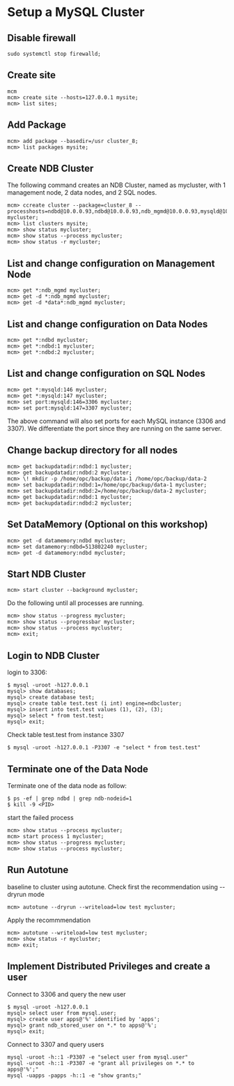# Setup a MySQL Cluster
## Disable firewall
```
sudo systemctl stop firewalld;
```
## Create site
```
mcm
mcm> create site --hosts=127.0.0.1 mysite;
mcm> list sites;
```
## Add Package
```
mcm> add package --basedir=/usr cluster_8;
mcm> list packages mysite;
```
## Create NDB Cluster
The following command creates an NDB Cluster, named as mycluster, with 1 management node, 2 data nodes, and 2 SQL nodes.
```
mcm> ccreate cluster --package=cluster_8 --processhosts=ndbd@10.0.0.93,ndbd@10.0.0.93,ndb_mgmd@10.0.0.93,mysqld@10.0.0.93,mysqld@10.0.0.93,ndbapi@10.0.0.93,ndbapi@10.0.0.93 mycluster;
mcm> list clusters mysite;
mcm> show status mycluster;
mcm> show status --process mycluster;
mcm> show status -r mycluster;
```
## List and change configuration on Management Node
```
mcm> get *:ndb_mgmd mycluster;
mcm> get -d *:ndb_mgmd mycluster;
mcm> get -d *data*:ndb_mgmd mycluster;
```
## List and change configuration on Data Nodes
```
mcm> get *:ndbd mycluster;
mcm> get *:ndbd:1 mycluster;
mcm> get *:ndbd:2 mycluster;
```
## List and change configuration on SQL Nodes
```
mcm> get *:mysqld:146 mycluster;
mcm> get *:mysqld:147 mycluster;
mcm> set port:mysqld:146=3306 mycluster;
mcm> set port:mysqld:147=3307 mycluster;
```
The above command will also set ports for each MySQL instance (3306 and 3307). We differentiate the port since they are running on the same server. </br>
## Change backup directory for all nodes
```
mcm> get backupdatadir:ndbd:1 mycluster;
mcm> get backupdatadir:ndbd:2 mycluster;
mcm> \! mkdir -p /home/opc/backup/data-1 /home/opc/backup/data-2
mcm> set backupdatadir:ndbd:1=/home/opc/backup/data-1 mycluster;
mcm> set backupdatadir:ndbd:2=/home/opc/backup/data-2 mycluster;
mcm> get backupdatadir:ndbd:1 mycluster;
mcm> get backupdatadir:ndbd:2 mycluster;
```
## Set DataMemory (Optional on this workshop)
```
mcm> get -d datamemory:ndbd mycluster;
mcm> set datamemory:ndbd=513802240 mycluster;
mcm> get -d datamemory:ndbd mycluster;
```
## Start NDB Cluster
```
mcm> start cluster --background mycluster;
```
Do the following until all processes are running.
```
mcm> show status --progress mycluster;
mcm> show status --progressbar mycluster;
mcm> show status --process mycluster;
mcm> exit;
```
## Login to NDB Cluster 
login to 3306:
```
$ mysql -uroot -h127.0.0.1
mysql> show databases;
mysql> create database test;
mysql> create table test.test (i int) engine=ndbcluster;
mysql> insert into test.test values (1), (2), (3);
mysql> select * from test.test;
mysql> exit;
```
Check table test.test from instance 3307
```
$ mysql -uroot -h127.0.0.1 -P3307 -e "select * from test.test"
```
## Terminate one of the Data Node
Terminate one of the data node as follow:
```
$ ps -ef | grep ndbd | grep ndb-nodeid=1
$ kill -9 <PID>
```
start the failed process
```
mcm> show status --process mycluster;
mcm> start process 1 mycluster;
mcm> show status --progress mycluster;
mcm> show status --process mycluster;
```
## Run Autotune 
baseline to cluster using autotune. Check first the recommendation using --dryrun mode
```
mcm> autotune --dryrun --writeload=low test mycluster;
```
Apply the recommmendation
```
mcm> autotune --writeload=low test mycluster;
mcm> show status -r mycluster;
mcm> exit;
```
## Implement Distributed Privileges and create a user
Connect to 3306 and query the new user
```
$ mysql -uroot -h127.0.0.1 
mysql> select user from mysql.user;
mysql> create user apps@'%' identified by 'apps';
mysql> grant ndb_stored_user on *.* to apps@'%';
mysql> exit;
```
Connect to 3307 and query users
```
mysql -uroot -h::1 -P3307 -e "select user from mysql.user"
mysql -uroot -h::1 -P3307 -e "grant all privileges on *.* to apps@'%';"
mysql -uapps -papps -h::1 -e "show grants;"
```

